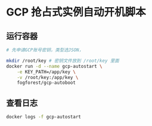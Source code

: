 # GCP 抢占式实例自动开机脚本

## 运行容器

```bash
# 先申请GCP账号密钥，类型选JSON，

mkdir /root/key # 密钥文件放到 /root/key 里面
docker run -d --name gcp-autostart \
    -e KEY_PATH=/app/key \
    -v /root/key:/app/key \
    fogforest/gcp-autoboot
```

## 查看日志

```bash
docker logs -f gcp-autostart
```

